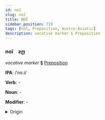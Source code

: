 ```yaml
---
id: noî
slug: noî
title: NOÎ
sidebar_position: 719
tags: [noî, Preposition, Austro-Asiatic]
description: vocative marker § Preposition
---
```


### noî&emsp;<span kind="abugida">ƨɽɟ</span>

*vocative marker* **§** [Preposition](../../tags/Preposition)

**IPA**: /ˈnɑ.i/

**Verb**: -

**Noun**: -

**Modifier**: -

<details>
    <summary>Origin</summary>
    Vietnamese này [na(ː)j˨˩]<br/>
    <em>Austro-Asiatic Language Family</em>
</details>